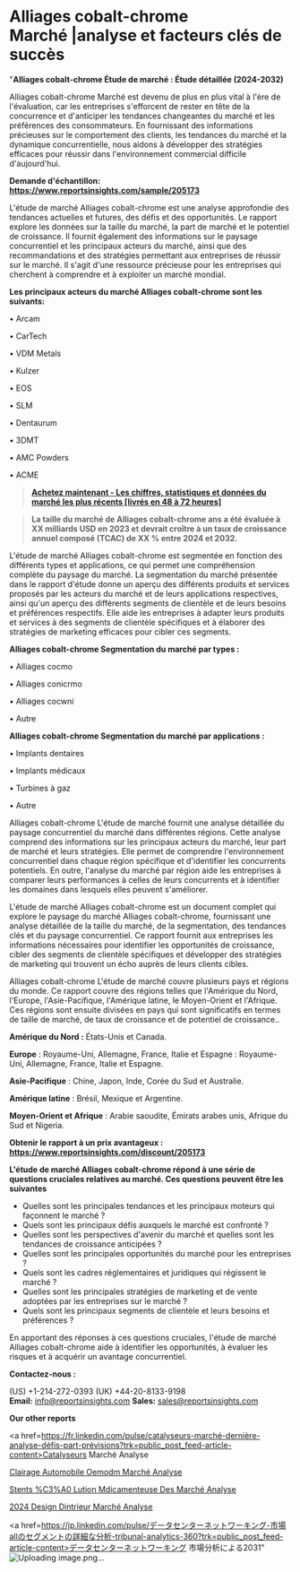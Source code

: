  # Alliages cobalt-chrome Marché |analyse et facteurs clés de succès

"<strong>Alliages cobalt-chrome Étude de marché : Étude détaillée (2024-2032)</strong>

Alliages cobalt-chrome Marché est devenu de plus en plus vital à l'ère de l'évaluation, car les entreprises s'efforcent de rester en tête de la concurrence et d'anticiper les tendances changeantes du marché et les préférences des consommateurs. En fournissant des informations précieuses sur le comportement des clients, les tendances du marché et la dynamique concurrentielle, nous aidons à développer des stratégies efficaces pour réussir dans l'environnement commercial difficile d'aujourd'hui.

<strong>Demande d'échantillon: <a href=https://www.reportsinsights.com/sample/205173>https://www.reportsinsights.com/sample/205173</a></strong>

L'étude de marché Alliages cobalt-chrome est une analyse approfondie des tendances actuelles et futures, des défis et des opportunités. Le rapport explore les données sur la taille du marché, la part de marché et le potentiel de croissance. Il fournit également des informations sur le paysage concurrentiel et les principaux acteurs du marché, ainsi que des recommandations et des stratégies permettant aux entreprises de réussir sur le marché. Il s'agit d'une ressource précieuse pour les entreprises qui cherchent à comprendre et à exploiter un marché mondial.

<strong>Les principaux acteurs du marché Alliages cobalt-chrome sont les suivants:</strong>

• Arcam

• CarTech

• VDM Metals

• Kulzer

• EOS

• SLM

• Dentaurum

• 3DMT

• AMC Powders

• ACME
<blockquote><a href=https://www.reportsinsights.com/buynow/205173><span style=text-decoration: underline;><strong>Achetez maintenant - Les chiffres, statistiques et données du marché les plus récents [livrés en 48 à 72 heures]</strong></span></a></blockquote>
<blockquote><span style=text-decoration: underline;><strong>La taille du marché de Alliages cobalt-chrome ans a été évaluée à XX milliards USD en 2023 et devrait croître à un taux de croissance annuel composé (TCAC) de XX % entre 2024 et 2032.</strong></span></blockquote>
L'étude de marché Alliages cobalt-chrome est segmentée en fonction des différents types et applications, ce qui permet une compréhension complète du paysage du marché. La segmentation du marché présentée dans le rapport d'étude donne un aperçu des différents produits et services proposés par les acteurs du marché et de leurs applications respectives, ainsi qu'un aperçu des différents segments de clientèle et de leurs besoins et préférences respectifs. Elle aide les entreprises à adapter leurs produits et services à des segments de clientèle spécifiques et à élaborer des stratégies de marketing efficaces pour cibler ces segments.

<strong>Alliages cobalt-chrome Segmentation du marché par types :</strong>

• Alliages cocmo

• Alliages conicrmo

• Alliages cocwni

• Autre

<strong>Alliages cobalt-chrome Segmentation du marché par applications :</strong>

• Implants dentaires

• Implants médicaux

• Turbines à gaz

• Autre

Alliages cobalt-chrome L'étude de marché fournit une analyse détaillée du paysage concurrentiel du marché dans différentes régions. Cette analyse comprend des informations sur les principaux acteurs du marché, leur part de marché et leurs stratégies. Elle permet de comprendre l'environnement concurrentiel dans chaque région spécifique et d'identifier les concurrents potentiels. En outre, l'analyse du marché par région aide les entreprises à comparer leurs performances à celles de leurs concurrents et à identifier les domaines dans lesquels elles peuvent s'améliorer.

L'étude de marché Alliages cobalt-chrome est un document complet qui explore le paysage du marché Alliages cobalt-chrome, fournissant une analyse détaillée de la taille du marché, de la segmentation, des tendances clés et du paysage concurrentiel. Ce rapport fournit aux entreprises les informations nécessaires pour identifier les opportunités de croissance, cibler des segments de clientèle spécifiques et développer des stratégies de marketing qui trouvent un écho auprès de leurs clients cibles.

Alliages cobalt-chrome L'étude de marché couvre plusieurs pays et régions du monde. Ce rapport couvre des régions telles que l'Amérique du Nord, l'Europe, l'Asie-Pacifique, l'Amérique latine, le Moyen-Orient et l'Afrique. Ces régions sont ensuite divisées en pays qui sont significatifs en termes de taille de marché, de taux de croissance et de potentiel de croissance..

<strong>Amérique du Nord :</strong> États-Unis et Canada.

<strong>Europe</strong> : Royaume-Uni, Allemagne, France, Italie et Espagne : Royaume-Uni, Allemagne, France, Italie et Espagne.

<strong>Asie-Pacifique</strong> : Chine, Japon, Inde, Corée du Sud et Australie.

<strong>Amérique latine</strong> : Brésil, Mexique et Argentine.

<strong>Moyen-Orient et Afrique</strong> : Arabie saoudite, Émirats arabes unis, Afrique du Sud et Nigeria.

<strong>Obtenir le rapport à un prix avantageux : <a href=https://www.reportsinsights.com/discount/205173>https://www.reportsinsights.com/discount/205173</a></strong>

<strong>L'étude de marché Alliages cobalt-chrome répond à une série de questions cruciales relatives au marché. Ces questions peuvent être les suivantes</strong>
<ul>
  <li>Quelles sont les principales tendances et les principaux moteurs qui façonnent le marché ?</li>
  <li>Quels sont les principaux défis auxquels le marché est confronté ?</li>
  <li>Quelles sont les perspectives d'avenir du marché et quelles sont les tendances de croissance anticipées ?</li>
  <li>Quelles sont les principales opportunités du marché pour les entreprises ?</li>
  <li>Quels sont les cadres réglementaires et juridiques qui régissent le marché ?</li>
  <li>Quelles sont les principales stratégies de marketing et de vente adoptées par les entreprises sur le marché ?</li>
  <li>Quels sont les principaux segments de clientèle et leurs besoins et préférences ?</li>
</ul>
En apportant des réponses à ces questions cruciales, l'étude de marché Alliages cobalt-chrome aide à identifier les opportunités, à évaluer les risques et à acquérir un avantage concurrentiel.

<strong>Contactez-nous :</strong>

(US) +1-214-272-0393
(UK) +44-20-8133-9198
<strong>Email:</strong> <a>info@reportsinsights.com</a>
<strong>Sales:</strong> <a>sales@reportsinsights.com</a>

<strong>Our other reports</strong>

<a href=https://fr.linkedin.com/pulse/catalyseurs-marché-dernière-analyse-défis-part-prévisions?trk=public_post_feed-article-content>Catalyseurs Marché Analyse</a>

<a href=https://www.linkedin.com/pulse/%C3%A9clairage-automobile-oemodm-march%C3%A9-rapport-rze8f/>Clairage Automobile Oemodm Marché Analyse</a>

<a href=https://www.linkedin.com/pulse/stents-%C3%A0-%C3%A9lution-m%C3%A9dicamenteuse-des-march%C3%A9-analyse-i2qpf/>Stents %C3%A0 Lution Mdicamenteuse Des Marché Analyse</a>

<a href=https://www.linkedin.com/pulse/2024-design-dint%C3%A9rieur-march%C3%A9-segmentation-tendances-u05qc/>2024 Design Dintrieur Marché Analyse</a>

<a href=https://jp.linkedin.com/pulse/データセンターネットワーキング-市場allのセグメントの詳細な分析-tribunal-analytics-360?trk=public_post_feed-article-content>データセンターネットワーキング 市場分析による2031</a>"
![Uploading image.png…]()
